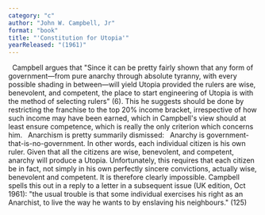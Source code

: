 ```yaml
---
category: "c"
author: "John W. Campbell, Jr"
format: "book"
title: "'Constitution for Utopia'"
yearReleased: "(1961)"
---
```

 
Campbell argues that "Since it can be pretty fairly shown that any form of government—from pure anarchy through absolute tyranny, with every possible shading in between—will yield Utopia provided the rulers are wise, benevolent, and competent, the place to start engineering of Utopia is with the method of selecting rulers" (6). This he suggests should be done by restricting the franchise to the top 20% income bracket, irrespective of how such income may have been earned, which in Campbell's view should at least ensure competence, which is really the only criterion which concerns him.
 
Anarchism is pretty summarily dismissed:
 
Anarchy is government-that-is-no-government. In other words, each individual citizen is his own ruler. Given that all the citizens are wise, benevolent, and competent, anarchy will produce a Utopia. Unfortunately, this requires that each citizen be in fact, not simply in his own perfectly sincere convictions, actually wise, benevolent and competent.
It is therefore clearly impossible. Campbell spells this out in a reply to a letter in a subsequent issue (UK edition, Oct 1961): "the usual trouble is that some individual exercises his right as an Anarchist, to live the way he wants to by enslaving his neighbours." (125)
 
